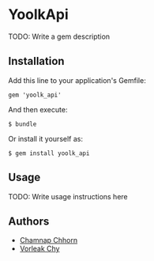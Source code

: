 # YoolkApi

TODO: Write a gem description

## Installation

Add this line to your application's Gemfile:

    gem 'yoolk_api'

And then execute:

    $ bundle

Or install it yourself as:

    $ gem install yoolk_api

## Usage

TODO: Write usage instructions here

## Authors

* [Chamnap Chhorn](https://github.com/chamnap)
* [Vorleak Chy](https://github.com/vorleakchy)
